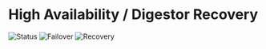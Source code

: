 # High Availability / Digestor Recovery

![Status](https://img.shields.io/badge/Uptime-99.99%25-brightgreen)
![Failover](https://img.shields.io/badge/Failover-Auto-blue)
![Recovery](https://img.shields.io/badge/Recovery-Instant-orange)


